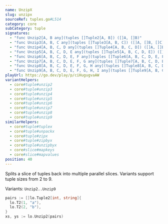 ```yaml
---
name: UnzipX
slug: unzipx
sourceRef: tuples.go#L514
category: core
subCategory: tuple
signatures:
  - "func Unzip2[A, B any](tuples []Tuple2[A, B]) ([]A, []B)"
  - "func Unzip3[A, B, C any](tuples []Tuple3[A, B, C]) ([]A, []B, []C)"
  - "func Unzip4[A, B, C, D any](tuples []Tuple4[A, B, C, D]) ([]A, []B, []C, []D)"
  - "func Unzip5[A, B, C, D, E any](tuples []Tuple5[A, B, C, D, E]) ([]A, []B, []C, []D, []E)"
  - "func Unzip6[A, B, C, D, E, F any](tuples []Tuple6[A, B, C, D, E, F]) ([]A, []B, []C, []D, []E, []F)"
  - "func Unzip7[A, B, C, D, E, F, G any](tuples []Tuple7[A, B, C, D, E, F, G]) ([]A, []B, []C, []D, []E, []F, []G)"
  - "func Unzip8[A, B, C, D, E, F, G, H any](tuples []Tuple8[A, B, C, D, E, F, G, H]) ([]A, []B, []C, []D, []E, []F, []G, []H)"
  - "func Unzip9[A, B, C, D, E, F, G, H, I any](tuples []Tuple9[A, B, C, D, E, F, G, H, I]) ([]A, []B, []C, []D, []E, []F, []G, []H, []I)"
playUrl: https://go.dev/play/p/ciHugugvaAW
variantHelpers:
  - core#tuple#unzip2
  - core#tuple#unzip3
  - core#tuple#unzip4
  - core#tuple#unzip5
  - core#tuple#unzip6
  - core#tuple#unzip7
  - core#tuple#unzip8
  - core#tuple#unzip9
similarHelpers:
  - core#tuple#tuplex
  - core#tuple#unpackx
  - core#tuple#zipx
  - core#tuple#zipbyx
  - core#tuple#unzipbyx
  - core#slice#mapkeys
  - core#slice#mapvalues
position: 40
---
```


Splits a slice of tuples back into multiple parallel slices. Variants support tuple sizes from 2 to 9.

Variants: `Unzip2..Unzip9`

```go
pairs := []lo.Tuple2[int, string]{
  lo.T2(1, "a"),
  lo.T2(2, "b"),
}
xs, ys := lo.Unzip2(pairs)
```


